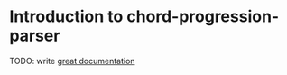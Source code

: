 # Introduction to chord-progression-parser

TODO: write [great documentation](http://jacobian.org/writing/what-to-write/)
